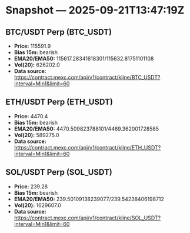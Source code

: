 # Snapshot — 2025-09-21T13:47:19Z

## BTC/USDT Perp (BTC_USDT)
- **Price:** 115591.9
- **Bias 15m:** bearish
- **EMA20/EMA50:** 115617.28341618301/115632.81751101108
- **Vol(20):** 626202.0
- **Data source:** https://contract.mexc.com/api/v1/contract/kline/BTC_USDT?interval=Min1&limit=60

## ETH/USDT Perp (ETH_USDT)
- **Price:** 4470.4
- **Bias 15m:** bearish
- **EMA20/EMA50:** 4470.509823788101/4469.362001728585
- **Vol(20):** 589275.0
- **Data source:** https://contract.mexc.com/api/v1/contract/kline/ETH_USDT?interval=Min1&limit=60

## SOL/USDT Perp (SOL_USDT)
- **Price:** 239.28
- **Bias 15m:** bearish
- **EMA20/EMA50:** 239.50109138239077/239.54238406198712
- **Vol(20):** 1629607.0
- **Data source:** https://contract.mexc.com/api/v1/contract/kline/SOL_USDT?interval=Min1&limit=60
